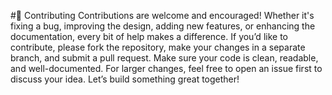 #🤝 Contributing
Contributions are welcome and encouraged! Whether it's fixing a bug, improving the design, adding new features, or enhancing the documentation, every bit of help makes a difference. If you’d like to contribute, please fork the repository, make your changes in a separate branch, and submit a pull request. Make sure your code is clean, readable, and well-documented. For larger changes, feel free to open an issue first to discuss your idea. Let’s build something great together!
